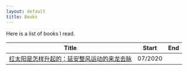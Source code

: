 ```yaml
---
layout: default
title: Books
---
```


Here is a list of books I read.

<table class="table table-sm">
  <thead>
    <tr>
      <th scope="col">Title</th>
      <th scope="col">Start</th>
      <th scope="col">End</th>
    </tr>
  </thead>
  <tbody>
    <tr>
      <td><a href="https://www.goodreads.com/book/show/29055636">红太阳是怎样升起的：延安整风运动的来龙去脉</a></td>
      <td>07/2020</td>
      <td></td>
    </tr>
  </tbody>
</table>